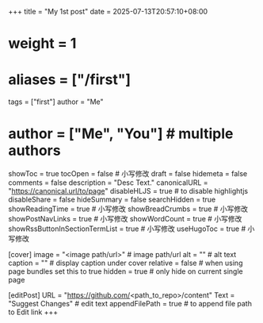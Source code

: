 +++
title = "My 1st post"
date = 2025-07-13T20:57:10+08:00
# weight = 1
# aliases = ["/first"]
tags = ["first"]
author = "Me"
# author = ["Me", "You"]  # multiple authors
showToc = true
tocOpen = false  # 小写修改
draft = false
hidemeta = false
comments = false
description = "Desc Text."
canonicalURL = "https://canonical.url/to/page"
disableHLJS = true  # to disable highlightjs
disableShare = false
hideSummary = false
searchHidden = true
showReadingTime = true  # 小写修改
showBreadCrumbs = true  # 小写修改
showPostNavLinks = true  # 小写修改
showWordCount = true  # 小写修改
showRssButtonInSectionTermList = true  # 小写修改
useHugoToc = true  # 小写修改

[cover]
    image = "<image path/url>"  # image path/url
    alt = "<alt text>"  # alt text
    caption = "<text>"  # display caption under cover
    relative = false  # when using page bundles set this to true
    hidden = true  # only hide on current single page

[editPost]
    URL = "https://github.com/<path_to_repo>/content"
    Text = "Suggest Changes"  # edit text
    appendFilePath = true  # to append file path to Edit link
+++